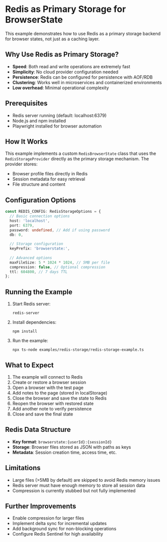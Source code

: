 # Redis as Primary Storage for BrowserState

This example demonstrates how to use Redis as a primary storage backend for browser states, not just as a caching layer.

## Why Use Redis as Primary Storage?

- **Speed**: Both read and write operations are extremely fast
- **Simplicity**: No cloud provider configuration needed
- **Persistence**: Redis can be configured for persistence with AOF/RDB
- **Clustering**: Works well in microservices and containerized environments
- **Low overhead**: Minimal operational complexity

## Prerequisites

- Redis server running (default: localhost:6379)
- Node.js and npm installed
- Playwright installed for browser automation

## How It Works

This example implements a custom `RedisBrowserState` class that uses the `RedisStorageProvider` directly as the primary storage mechanism. The provider stores:

- Browser profile files directly in Redis
- Session metadata for easy retrieval
- File structure and content

## Configuration Options

```typescript
const REDIS_CONFIG: RedisStorageOptions = {
  // Basic connection options
  host: 'localhost',
  port: 6379,
  password: undefined, // Add if using password
  db: 0,
  
  // Storage configuration
  keyPrefix: 'browserstate:',
  
  // Advanced options
  maxFileSize: 5 * 1024 * 1024, // 5MB per file
  compression: false, // Optional compression
  ttl: 604800, // 7 days TTL
};
```

## Running the Example

1. Start Redis server:
   ```
   redis-server
   ```

2. Install dependencies:
   ```
   npm install
   ```

3. Run the example:
   ```
   npx ts-node examples/redis-storage/redis-storage-example.ts
   ```

## What to Expect

1. The example will connect to Redis
2. Create or restore a browser session
3. Open a browser with the test page
4. Add notes to the page (stored in localStorage)
5. Close the browser and save the state to Redis
6. Reopen the browser with restored state
7. Add another note to verify persistence
8. Close and save the final state

## Redis Data Structure

- **Key format**: `browserstate:{userId}:{sessionId}`
- **Storage**: Browser files stored as JSON with paths as keys
- **Metadata**: Session creation time, access time, etc.

## Limitations

- Large files (>5MB by default) are skipped to avoid Redis memory issues
- Redis server must have enough memory to store all session data
- Compression is currently stubbed but not fully implemented

## Further Improvements

- Enable compression for larger files
- Implement delta sync for incremental updates
- Add background sync for non-blocking operations
- Configure Redis Sentinel for high availability 